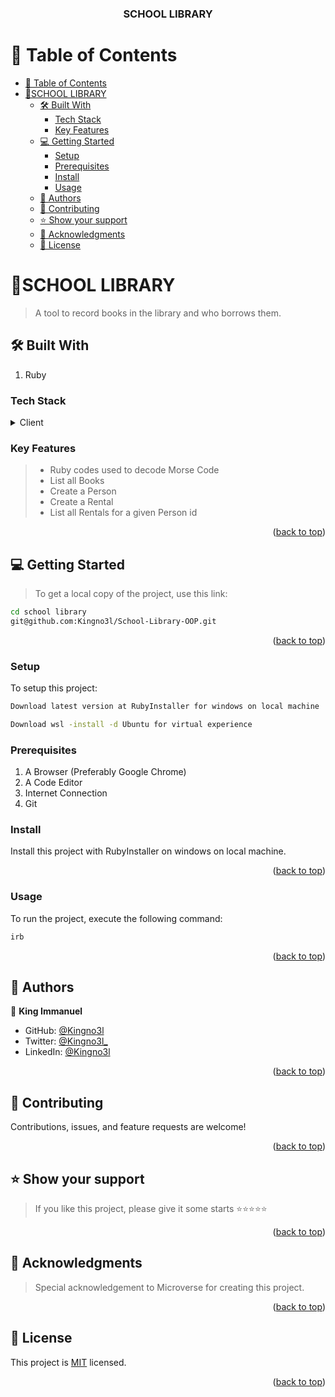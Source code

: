 <a name="readme-top"></a>

<div align="center">


<!-- MAIN HEADING -->

  <h3><b>SCHOOL LIBRARY</b></h3>

</div>

<!-- TABLE OF CONTENTS -->

# 📗 Table of Contents

- [📗 Table of Contents](#-table-of-contents)
- [📖SCHOOL LIBRARY ](#school-library-)
  - [🛠 Built With ](#-built-with-)
    - [Tech Stack ](#tech-stack-)
    - [Key Features ](#key-features-)
  - [💻 Getting Started ](#-getting-started-)
    - [Setup](#setup)
    - [Prerequisites](#prerequisites)
    - [Install](#install)
    - [Usage](#usage)
  - [👥 Authors ](#-authors-)
  - [🤝 Contributing ](#-contributing-)
  - [⭐️ Show your support ](#️-show-your-support-)
  - [🙏 Acknowledgments ](#-acknowledgments-)
  - [📝 License ](#-license-)

<!-- INTRO -->

# 📖SCHOOL LIBRARY <a name="about-project"></a>

> A tool to record books in the library and who borrows them.
## 🛠 Built With <a name="built-with"></a>

1. Ruby
<!-- 2. CSS
3. JavaScript
4. Webpack -->

### Tech Stack <a name="tech-stack"></a>

<details>
  <summary>Client</summary>
  <ul>
    <li><a href="https://Ruby.org/">Ruby</a></li>
    <!-- <li><a href="https://www.w3.org/">CSS</a></li>
    <li><a href="https://www.javascript.com/">JavaScript</a></li>
    <li><a href="https://webpack.js.org/">Webpack</a></li> -->
  </ul>
</details>

<!-- Features -->

### Key Features <a name="key-features"></a>

> - Ruby codes used to decode Morse Code
> - List all Books
> - Create a Person
> - Create a Rental
> - List all Rentals for a given Person id
  

<p align="right">(<a href="#readme-top">back to top</a>)</p>

<!-- GETTING STARTED -->

## 💻 Getting Started <a name="getting-started"></a>

> To get a local copy of the project, use this link:

```sh
cd school library
git@github.com:Kingno3l/School-Library-OOP.git
```

<!-- SETUP -->

<p align="right">(<a href="#readme-top">back to top</a>)</p>

### Setup

To setup this project:

```sh
Download latest version at RubyInstaller for windows on local machine

Download wsl -install -d Ubuntu for virtual experience
```

### Prerequisites

1. A Browser (Preferably Google Chrome)
2. A Code Editor
3. Internet Connection
4. Git

<!-- INSTALL -->

### Install

Install this project with RubyInstaller on windows on local machine.

<p align="right">(<a href="#readme-top">back to top</a>)</p>

### Usage

To run the project, execute the following command:

```sh
irb
```


<!-- ### Run tests

To test the project, execute the following command:

```sh
npm run test
``` -->

<!-- ## 🚀 Live Demo <a name="live-demo"></a>

- [Live Demo Link]() -->

<p align="right">(<a href="#readme-top">back to top</a>)</p>

<!-- AUTHORS -->

## 👥 Authors <a name="authors"></a>

👤 **King Immanuel**

- GitHub: [@Kingno3l](https://github.com/Kingno3l)
- Twitter: [@Kingno3l_](https://twitter.com/digitalplanet_x)
- LinkedIn: [@Kingno3l](https://www.linkedin.com/in/Kingno3l)


<!-- ## 🔭 Future Features <a name="future-features"></a>

- [ ] **Improve User Experience** -->

<p align="right">(<a href="#readme-top">back to top</a>)</p>

<!-- CONTRIBUTION -->

## 🤝 Contributing <a name="contributing"></a>

Contributions, issues, and feature requests are welcome!

<p align="right">(<a href="#readme-top">back to top</a>)</p>

<!--SUPPORT -->

## ⭐️ Show your support <a name="support"></a>

> If you like this project, please give it some starts ⭐️⭐️⭐️⭐️⭐️

<p align="right">(<a href="#readme-top">back to top</a>)</p>

<!-- ACKNOWLEDGEMENTS -->

## 🙏 Acknowledgments <a name="acknowledgements"></a>

> Special acknowledgement to  Microverse for creating this project.

<p align="right">(<a href="#readme-top">back to top</a>)</p>

<!-- LICENSE -->

## 📝 License <a name="license"></a>

This project is [MIT](/LICENSE) licensed.

<p align="right">(<a href="#readme-top">back to top</a>)</p>